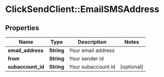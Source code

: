 # ClickSendClient::EmailSMSAddress

## Properties
Name | Type | Description | Notes
------------ | ------------- | ------------- | -------------
**email_address** | **String** | Your email address | 
**from** | **String** | Your sender id | 
**subaccount_id** | **String** | Your subaccount id | [optional] 


